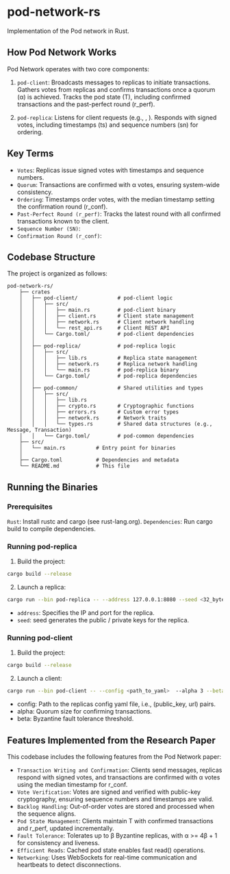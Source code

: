 # pod-network-rs
Implementation of the Pod network in Rust.

## How Pod Network Works
Pod Network operates with two core components:

1. `pod-client`:
Broadcasts <WRITE tx> messages to replicas to initiate transactions.
Gathers votes from replicas and confirms transactions once a quorum (α) is achieved.
Tracks the pod state (T), including confirmed transactions and the past-perfect round (r_perf).

2. `pod-replica`:
Listens for client requests (e.g., <WRITE tx>, <CONNECT>).
Responds with signed votes, including timestamps (ts) and sequence numbers (sn) for ordering.


## Key Terms
- `Votes`: Replicas issue signed votes with timestamps and sequence numbers.   
- `Quorum`: Transactions are confirmed with α votes, ensuring system-wide consistency.
- `Ordering`: Timestamps order votes, with the median timestamp setting the confirmation round (r_conf).
- `Past-Perfect Round (r_perf)`: Tracks the latest round with all confirmed transactions known to the client.
- `Sequence Number (SN)`:
- `Confirmation Round (r_conf)`:

## Codebase Structure
The project is organized as follows:

```
pod-network-rs/
    ├── crates  
    │   ├── pod-client/             # pod-client logic
    │   │   ├── src/                
    │   │   │   ├── main.rs         # pod-client binary
    │   │   │   ├── client.rs       # Client state management 
    │   │   │   ├── network.rs      # Client network handling
    │   │   │   └── rest_api.rs     # Client REST API
    │   │   └── Cargo.toml/         # pod-client dependencies
    │   │   
    │   ├── pod-replica/            # pod-replica logic
    │   │   ├── src/                
    │   │   │   ├── lib.rs          # Replica state management
    │   │   │   ├── network.rs      # Replica network handling
    │   │   │   └── main.rs         # pod-replica binary
    │   │   └── Cargo.toml/         # pod-replica dependencies
    │   │   
    │   ├── pod-common/             # Shared utilities and types
    │   │   ├── src/                
    │   │   │   ├── lib.rs
    │   │   │   ├── crypto.rs       # Cryptographic functions
    │   │   │   ├── errors.rs       # Custom error types
    │   │   │   ├── network.rs      # Network traits 
    │   │   │   └── types.rs        # Shared data structures (e.g., Message, Transaction)       
    │   │   └── Cargo.toml/         # pod-common dependencies
    ├── src/ 
    │   └── main.rs          # Entry point for binaries
    │             
    ├── Cargo.toml           # Dependencies and metadata
    └── README.md            # This file
```

## Running the Binaries

### Prerequisites

`Rust`: Install rustc and cargo (see rust-lang.org).
`Dependencies`: Run cargo build to compile dependencies.

### Running pod-replica
1. Build the project:
```bash 
cargo build --release
```

2. Launch a replica:
```bash
cargo run --bin pod-replica -- --address 127.0.0.1:8080 --seed <32_byte_number>
```
- `address`: Specifies the IP and port for the replica.
- `seed`: seed generates the public / private keys for the replica.

### Running pod-client
1. Build the project:
```bash 
cargo build --release
```

2. Launch a client:
```bash
cargo run --bin pod-client -- --config <path_to_yaml>  --alpha 3 --beta 1
```
- config: Path to the replicas config yaml file, i.e., (public_key, url) pairs.
- alpha: Quorum size for confirming transactions.
- beta: Byzantine fault tolerance threshold.

## Features Implemented from the Research Paper
This codebase includes the following features from the Pod Network paper:

- `Transaction Writing and Confirmation`:
Clients send <WRITE tx> messages, replicas respond with signed votes, and transactions are confirmed with α votes using the median timestamp for r_conf.
- `Vote Verification`:
Votes are signed and verified with public-key cryptography, ensuring sequence numbers and timestamps are valid.
- `Backlog Handling`:
Out-of-order votes are stored and processed when the sequence aligns.
- `Pod State Management`:
Clients maintain T with confirmed transactions and r_perf, updated incrementally.
- `Fault Tolerance`:
Tolerates up to β Byzantine replicas, with α >= 4β + 1 for consistency and liveness.
- `Efficient Reads`:
Cached pod state enables fast read() operations.
- `Networking`:
Uses WebSockets for real-time communication and heartbeats to detect disconnections.

